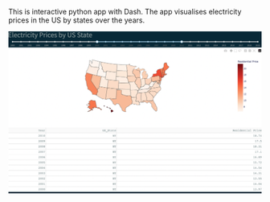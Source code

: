 This is interactive python app with Dash. 
The app visualises electricity prices in the US by states over the years.

![alt text](https://github.com/Aung-Soe/Dash-Python-Apps/blob/main/Electricity_Prices_by_US_State/us_elec_prices.png?raw=true)
